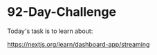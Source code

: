 # 92-Day-Challenge

Today's task is to learn about:

https://nextjs.org/learn/dashboard-app/streaming
